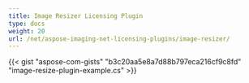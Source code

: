 ```yaml
---
title: Image Resizer Licensing Plugin
type: docs
weight: 20
url: /net/aspose-imaging-net-licensing-plugins/image-resizer/
---
```


{{< gist "aspose-com-gists" "b3c20aa5e8a7d88b797eca216cf9c8fd" "image-resize-plugin-example.cs" >}}
